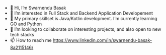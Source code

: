 - 👋 Hi, I’m Swarnendu Basak
- 👀 I’m interested in Full Stack and Backend Application Developement
- 🌱 My primary skillset is Java/Kotlin development. I’m currently learning GO and Python
- 💞️ I’m looking to collaborate on interesting projects, and also open to new tech stacks
- 📫 How to reach me https://www.linkedin.com/in/swarnendu-basak-8a2115146/

<!---
OtakuKvothe/OtakuKvothe is a ✨ special ✨ repository because its `README.md` (this file) appears on your GitHub profile.
You can click the Preview link to take a look at your changes.
--->

